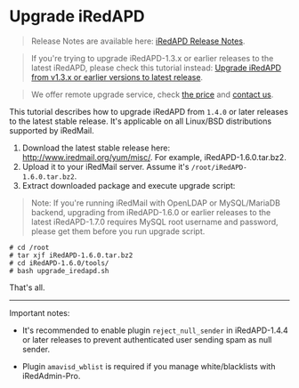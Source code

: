 # Upgrade iRedAPD

> Release Notes are available here: [iRedAPD Release Notes](./iredapd.releases.html).

> If you're trying to upgrade iRedAPD-1.3.x or earlier releases to the latest
> iRedAPD, please check this tutorial instead: 
> [Upgrade iRedAPD from v1.3.x or earlier versions to latest release](./upgrade.old.iredapd.html).

> We offer remote upgrade service, check [the price](../support.html) and [contact us](../contact.html).

This tutorial describes how to upgrade iRedAPD from `1.4.0` or later releases
to the latest stable release. It's applicable on all Linux/BSD distributions
supported by iRedMail.

1. Download the latest stable release here: <http://www.iredmail.org/yum/misc/>.
   For example, iRedAPD-1.6.0.tar.bz2.
1. Upload it to your iRedMail server. Assume it's `/root/iRedAPD-1.6.0.tar.bz2`.
1. Extract downloaded package and execute upgrade script:

> Note: If you're running iRedMail with OpenLDAP or MySQL/MariaDB backend,
> upgrading from iRedAPD-1.6.0 or earlier releases to the latest iRedAPD-1.7.0
> requires MySQL root username and password, please get them before you run
> upgrade script.

```
# cd /root
# tar xjf iRedAPD-1.6.0.tar.bz2
# cd iRedAPD-1.6.0/tools/
# bash upgrade_iredapd.sh
```

That's all.

----

Important notes:

* It's recommended to enable plugin `reject_null_sender` in iRedAPD-1.4.4 or
  later releases to prevent authenticated user sending spam as null sender.

* Plugin `amavisd_wblist` is required if you manage white/blacklists with
  iRedAdmin-Pro.

